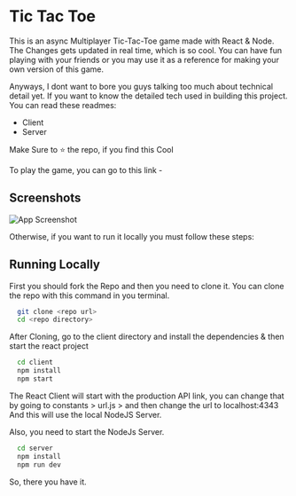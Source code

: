 
# Tic Tac Toe

This is an async Multiplayer Tic-Tac-Toe game made with React & Node. The Changes gets updated in real time, which is so cool. You can have fun playing with your friends or you may use it as a reference for making your own version of this game.

Anyways, I dont want to bore you guys talking too much about technical detail yet. If you want to know the detailed tech used in building this project. You can read these readmes:

- Client
- Server

Make Sure to ⭐️ the repo, if you find this Cool

To play the game, you can go to this link - 





## Screenshots

![App Screenshot](https://via.placeholder.com/468x300?text=App+Screenshot+Here)


Otherwise, if you want to run it locally you must follow these steps:

## Running Locally

First you should fork the Repo and then you need to clone it. You can clone the repo with this command in you terminal.

```bash
  git clone <repo url>
  cd <repo directory>
```
    
After Cloning, go to the client directory and install the dependencies & then start the react project

```bash
  cd client
  npm install
  npm start
```

The React Client will start with the production API link, you can change that by going to constants > url.js > and then change the url to localhost:4343
And this will use the local NodeJS Server.

Also, you need to start the NodeJs Server.

```bash
  cd server
  npm install
  npm run dev
```
So, there you have it.